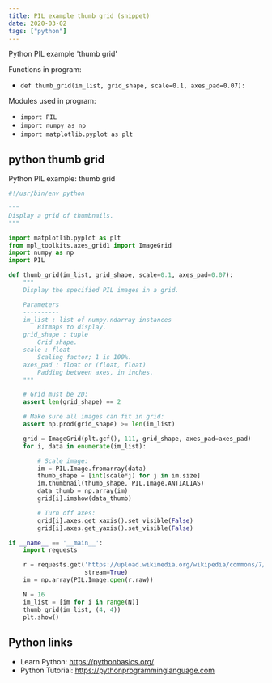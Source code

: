 ```yaml
---
title: PIL example thumb grid (snippet)
date: 2020-03-02
tags: ["python"]
---
```

Python PIL example 'thumb grid'

Functions in program: 
* `def thumb_grid(im_list, grid_shape, scale=0.1, axes_pad=0.07):`

Modules used in program: 
* `import PIL`
* `import numpy as np`
* `import matplotlib.pyplot as plt`

## python thumb grid

Python PIL example: thumb grid

```python
#!/usr/bin/env python

"""
Display a grid of thumbnails.
"""

import matplotlib.pyplot as plt
from mpl_toolkits.axes_grid1 import ImageGrid
import numpy as np
import PIL

def thumb_grid(im_list, grid_shape, scale=0.1, axes_pad=0.07):
    """
    Display the specified PIL images in a grid.

    Parameters
    ----------
    im_list : list of numpy.ndarray instances
        Bitmaps to display.
    grid_shape : tuple
        Grid shape.
    scale : float
        Scaling factor; 1 is 100%.
    axes_pad : float or (float, float)
        Padding between axes, in inches.
    """

    # Grid must be 2D:
    assert len(grid_shape) == 2

    # Make sure all images can fit in grid:
    assert np.prod(grid_shape) >= len(im_list)

    grid = ImageGrid(plt.gcf(), 111, grid_shape, axes_pad=axes_pad)
    for i, data in enumerate(im_list):

        # Scale image:
        im = PIL.Image.fromarray(data)
        thumb_shape = [int(scale*j) for j in im.size]
        im.thumbnail(thumb_shape, PIL.Image.ANTIALIAS)
        data_thumb = np.array(im)
        grid[i].imshow(data_thumb)

        # Turn off axes:
        grid[i].axes.get_xaxis().set_visible(False)
        grid[i].axes.get_yaxis().set_visible(False)

if __name__ == '__main__':
    import requests

    r = requests.get('https://upload.wikimedia.org/wikipedia/commons/7/79/Hilbert.jpg',
                     stream=True)
    im = np.array(PIL.Image.open(r.raw))

    N = 16
    im_list = [im for i in range(N)]
    thumb_grid(im_list, (4, 4))
    plt.show()


```

## Python links

- Learn Python: https://pythonbasics.org/
- Python Tutorial: https://pythonprogramminglanguage.com
